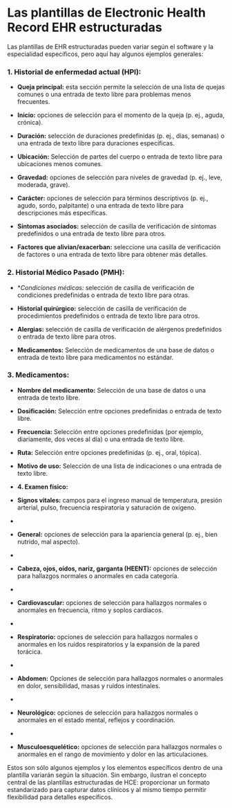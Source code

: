 # Las plantillas de Electronic Health Record EHR estructuradas

Las plantillas de EHR estructuradas pueden variar según el software y la especialidad específicos, pero aquí hay algunos ejemplos generales:

### 1. Historial de enfermedad actual (HPI):

- **Queja principal:** esta sección permite la selección de una lista de quejas comunes o una entrada de texto libre para problemas menos frecuentes.

- **Inicio:** opciones de selección para el momento de la queja (p. ej., aguda, crónica).

- **Duración:** selección de duraciones predefinidas (p. ej., días, semanas) o una entrada de texto libre para duraciones específicas.

- **Ubicación:** Selección de partes del cuerpo o entrada de texto libre para ubicaciones menos comunes.

- **Gravedad:** opciones de selección para niveles de gravedad (p. ej., leve, moderada, grave).

- **Carácter:** opciones de selección para términos descriptivos (p. ej., agudo, sordo, palpitante) o una entrada de texto libre para descripciones más específicas.

- **Síntomas asociados:**  selección de casilla de verificación de síntomas predefinidos o una entrada de texto libre para otros.

- **Factores que alivian/exacerban:** seleccione una casilla de verificación de factores o una entrada de texto libre para obtener más detalles.

### 2. Historial Médico Pasado (PMH):
   
- **Condiciones médicas:* selección de casilla de verificación de condiciones predefinidas o entrada de texto libre para otras.

- **Historial quirúrgico:** selección de casilla de verificación de procedimientos predefinidos o entrada de texto libre para otros.

- **Alergias:** selección de casilla de verificación de alérgenos predefinidos o entrada de texto libre para otros.

- **Medicamentos:** Selección de medicamentos de una base de datos o entrada de texto libre para medicamentos no estándar.

### 3. Medicamentos:

- **Nombre del medicamento:** Selección de una base de datos o una entrada de texto libre.
  
- **Dosificación:** Selección entre opciones predefinidas o entrada de texto libre.
  
- **Frecuencia:** Selección entre opciones predefinidas (por ejemplo, diariamente, dos veces al día) o una entrada de texto libre.
  
- **Ruta:** Selección entre opciones predefinidas (p. ej., oral, tópica).
  
- **Motivo de uso:** Selección de una lista de indicaciones o una entrada de texto libre.
  
- **4. Examen físico:**
 
- **Signos vitales:** campos para el ingreso manual de temperatura, presión arterial, pulso, frecuencia respiratoria y saturación de oxígeno.
- 
- **General:** opciones de selección para la apariencia general (p. ej., bien nutrido, mal aspecto).
- 
- **Cabeza, ojos, oídos, nariz, garganta (HEENT):** opciones de selección para hallazgos normales o anormales en cada categoría.
- 
- **Cardiovascular:** opciones de selección para hallazgos normales o anormales en frecuencia, ritmo y soplos cardíacos.
- 
- **Respiratorio:** opciones de selección para hallazgos normales o anormales en los ruidos respiratorios y la expansión de la pared torácica.
- 
- **Abdomen:** Opciones de selección para hallazgos normales o anormales en dolor, sensibilidad, masas y ruidos intestinales.
- 
- **Neurológico:** opciones de selección para hallazgos normales o anormales en el estado mental, reflejos y coordinación.
- 
- **Musculoesquelético:** opciones de selección para hallazgos normales o anormales en el rango de movimiento y dolor en las articulaciones.
  
Estos son sólo algunos ejemplos y los elementos específicos dentro de una plantilla variarán según la situación. Sin embargo, ilustran el concepto central de las plantillas estructuradas de HCE: proporcionar un formato estandarizado para capturar datos clínicos y al mismo tiempo permitir flexibilidad para detalles específicos.
